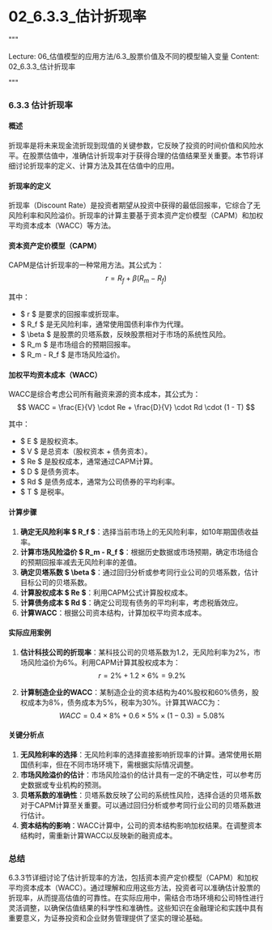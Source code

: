 # 02_6.3.3_估计折现率

"""

Lecture: 06_估值模型的应用方法/6.3_股票价值及不同的模型输入变量
Content: 02_6.3.3_估计折现率

"""

### 6.3.3 估计折现率

#### 概述
折现率是将未来现金流折现到现值的关键参数，它反映了投资的时间价值和风险水平。在股票估值中，准确估计折现率对于获得合理的估值结果至关重要。本节将详细讨论折现率的定义、计算方法及其在估值中的应用。

#### 折现率的定义
折现率（Discount Rate）是投资者期望从投资中获得的最低回报率，它综合了无风险利率和风险溢价。折现率的计算主要基于资本资产定价模型（CAPM）和加权平均资本成本（WACC）等方法。

#### 资本资产定价模型（CAPM）

CAPM是估计折现率的一种常用方法。其公式为：
$$ r = R_f + \beta (R_m - R_f) $$

其中：
- $ r $ 是要求的回报率或折现率。
- $ R_f $ 是无风险利率，通常使用国债利率作为代理。
- $ \beta $ 是股票的贝塔系数，反映股票相对于市场的系统性风险。
- $ R_m $ 是市场组合的预期回报率。
- $ R_m - R_f $ 是市场风险溢价。

#### 加权平均资本成本（WACC）

WACC是综合考虑公司所有融资来源的资本成本，其公式为：
$$ WACC = \frac{E}{V} \cdot Re + \frac{D}{V} \cdot Rd \cdot (1 - T) $$

其中：
- $ E $ 是股权资本。
- $ V $ 是总资本（股权资本 + 债务资本）。
- $ Re $ 是股权成本，通常通过CAPM计算。
- $ D $ 是债务资本。
- $ Rd $ 是债务成本，通常为公司债券的平均利率。
- $ T $ 是税率。

#### 计算步骤

1. **确定无风险利率 $ R_f $**：选择当前市场上的无风险利率，如10年期国债收益率。
2. **计算市场风险溢价 $ R_m - R_f $**：根据历史数据或市场预期，确定市场组合的预期回报率减去无风险利率的差值。
3. **确定贝塔系数 $ \beta $**：通过回归分析或参考同行业公司的贝塔系数，估计目标公司的贝塔系数。
4. **计算股权成本 $ Re $**：利用CAPM公式计算股权成本。
5. **计算债务成本 $ Rd $**：确定公司现有债务的平均利率，考虑税盾效应。
6. **计算WACC**：根据公司资本结构，计算加权平均资本成本。

#### 实际应用案例

1. **估计科技公司的折现率**：某科技公司的贝塔系数为1.2，无风险利率为2%，市场风险溢价为6%。利用CAPM计算其股权成本为：
$$ r = 2\% + 1.2 \times 6\% = 9.2\% $$

2. **计算制造企业的WACC**：某制造企业的资本结构为40%股权和60%债务，股权成本为8%，债务成本为5%，税率为30%。计算其WACC为：
$$ WACC = 0.4 \times 8\% + 0.6 \times 5\% \times (1 - 0.3) = 5.08\% $$

#### 关键分析点

1. **无风险利率的选择**：无风险利率的选择直接影响折现率的计算。通常使用长期国债利率，但在不同市场环境下，需根据实际情况调整。
2. **市场风险溢价的估计**：市场风险溢价的估计具有一定的不确定性，可以参考历史数据或专业机构的预测。
3. **贝塔系数的准确性**：贝塔系数反映了公司的系统性风险，选择合适的贝塔系数对于CAPM计算至关重要。可以通过回归分析或参考同行业公司的贝塔系数进行估计。
4. **资本结构的影响**：WACC计算中，公司的资本结构影响加权结果。在调整资本结构时，需重新计算WACC以反映新的融资成本。

### 总结
6.3.3节详细讨论了估计折现率的方法，包括资本资产定价模型（CAPM）和加权平均资本成本（WACC）。通过理解和应用这些方法，投资者可以准确估计股票的折现率，从而提高估值的可靠性。在实际应用中，需结合市场环境和公司特性进行灵活调整，以确保估值结果的科学性和准确性。这些知识在金融理论和实践中具有重要意义，为证券投资和企业财务管理提供了坚实的理论基础。
